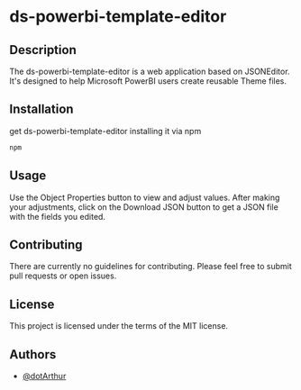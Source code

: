 # ds-powerbi-template-editor

## Description

The ds-powerbi-template-editor is a web application based on JSONEditor. It's designed to help Microsoft PowerBI users create reusable Theme files.

## Installation

get ds-powerbi-template-editor installing it via npm

```bash
npm
```

## Usage

Use the Object Properties button to view and adjust values. After making your adjustments, click on the Download JSON button to get a JSON file with the fields you edited.

## Contributing

There are currently no guidelines for contributing. Please feel free to submit pull requests or open issues.

## License

This project is licensed under the terms of the MIT license.

## Authors

- [@dotArthur](https://github.com/dotArthur)
